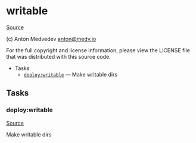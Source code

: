 <!-- DO NOT EDIT THIS FILE! -->
<!-- Instead edit recipe/deploy/writable.php -->
<!-- Then run bin/docgen -->

# writable

[Source](recipe/deploy/writable.php)

(c) Anton Medvedev <anton@medv.io>

For the full copyright and license information, please view the LICENSE
file that was distributed with this source code.


* Tasks
  * [`deploy:writable`](#deploy:writable) — Make writable dirs


## Tasks
### deploy:writable
[Source](recipe/deploy/writable.php#L11)

Make writable dirs



